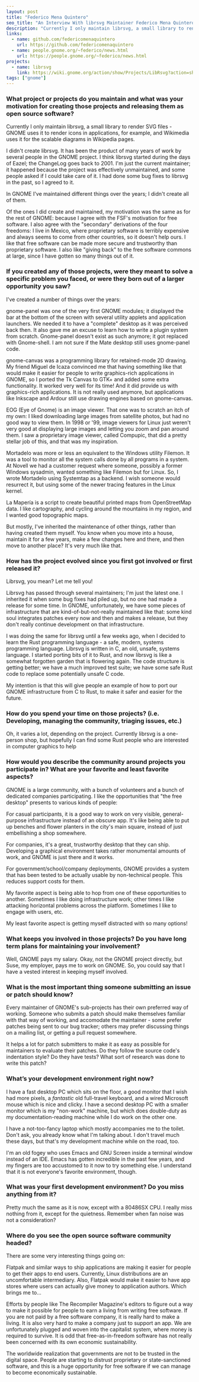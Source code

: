 ```yaml
---
layout: post
title: "Federico Mena Quintero"
seo_title: "An Interview With librsvg Maintainer Federico Mena Quintero"
description: "Currently I only maintain librsvg, a small library to render SVG files - GNOME uses it to render icons in applications, for example, and Wikimedia uses it for the scalable diagrams in Wikipedia pages."
links:
  - name: github.com/federicomenaquintero
    url: https://github.com/federicomenaquintero
  - name: people.gnome.org/~federico/news.html
    url: https://people.gnome.org/~federico/news.html
projects:
  - name: librsvg
    link: https://wiki.gnome.org/action/show/Projects/LibRsvg?action=show&redirect=LibRsvg
tags: ["gnome"]
---
```



### What project or projects do you maintain and what was your motivation for creating those projects and releasing them as open source software?

Currently I only maintain librsvg, a small library to render SVG files - GNOME
uses it to render icons in applications, for example, and Wikimedia uses it for
the scalable diagrams in Wikipedia pages.

I didn't create librsvg.  It has been the product of many years of work
by several people in the GNOME project.  I think librsvg started
during the days of Eazel; the ChangeLog goes back to 2001.  I'm just
the current maintainer; it happened because the project was effectively
unmaintained, and some people asked if I could take care of it.  I had
done some bug fixes to librsvg in the past, so I agreed to it.

In GNOME I've maintained different things over the years; I didn't
create all of them.

Of the ones I did create and maintained, my motivation was the same as
for the rest of GNOME:  because I agree with the FSF's motivation for
free software.  I also agree with the "secondary" derivations of the
four freedoms:  I live in Mexico, where proprietary software is
terribly expensive and always seems to come from other countries, so it
doesn't help ours.  I like that free software can be made more secure
and trustworthy than proprietary software.  I also like "giving back"
to the free software commons at large, since I have gotten so many
things out of it.

### If you created any of those projects, were they meant to solve a specific problem you faced, or were they born out of a larger opportunity you saw?

I've created a number of things over the years:

gnome-panel was one of the very first GNOME modules; it displayed the
bar at the bottom of the screen with several utility applets and
application launchers.  We needed it to have a "complete" desktop as it
was perceived back then.  It also gave me an excuse to learn how to
write a plugin system from scratch.  Gnome-panel doesn't exist as such
anymore; it got replaced with Gnome-shell.  I am not sure if the Mate
desktop still uses gnome-panel code.

gnome-canvas was a programming library for retained-mode 2D drawing.
My friend Miguel de Icaza convinced me that having something like that
would make it easier for people to write graphics-rich applications in
GNOME, so I ported the Tk Canvas to GTK+ and added some extra
functionality.  It worked very well for its time!  And it did provide
us with graphics-rich applications.  It is not really used anymore, but
applications like Inkscape and Ardour still use drawing engines based
on gnome-canvas.

EOG (Eye of Gnome) is an image viewer.  That one was to scratch an
itch of my own:  I liked downloading large images from satellite
photos, but had no good way to view them.  In 1998 or '99, image
viewers for Linux just weren't very good at displaying large images and
letting you zoom and pan around them.  I saw a proprietary image
viewer, called Compupic, that did a pretty stellar job of this, and
that was my inspiration.

Mortadelo was more or less an equivalent to the Windows utility
Filemon.  It was a tool to monitor all the system calls done by all
programs in a system.  At Novell we had a customer request where
someone, possibly a former Windows sysadmin, wanted something like
Filemon but for Linux.  So, I wrote Mortadelo using Systemtap as a
backend.  I wish someone would resurrect it, but using some of the
newer tracing features in the Linux kernel.

La Mapería is a script to create beautiful printed maps from
OpenStreetMap data.  I like cartography, and cycling around the
mountains in my region, and I wanted good topographic maps.

But mostly, I've inherited the maintenance of other things, rather than
having created them myself.  You know when you move into a house,
maintain it for a few years, make a few changes here and there, and
then move to another place?  It's very much like that.

### How has the project evolved since you first got involved or first released it?

Librsvg, you mean?  Let me tell you!

Librsvg has passed through several maintainers; I'm just the latest
one.  I inherited it when some bug fixes had piled up, but no one had
made a release for some time.  In GNOME, unfortunately, we have some
pieces of infrastructure that are kind-of-but-not-really maintained
like that:  some kind soul integrates patches every now and then and
makes a release, but they don't really continue development on that
infrastructure.

I was doing the same for librsvg until a few weeks ago, when I decided
to learn the Rust programming language - a safe, modern, systems
programming language.  Librsvg is written in C, an old, unsafe, systems
language.  I started porting bits of it to Rust, and now librsvg is
like a somewhat forgotten garden that is flowering again.  The code
structure is getting better; we have a much improved test suite; we
have some safe Rust code to replace some potentially unsafe C code.

My intention is that this will give people an example of how to port
our GNOME infrastructure from C to Rust, to make it safer and easier
for the future.

### How do you spend your time on those projects? (i.e. Developing, managing the community, triaging issues, etc.)

Oh, it varies a lot, depending on the project.  Currently librsvg is a
one-person shop, but hopefully I can find some Rust people who are
interested in computer graphics to help

### How would you describe the community around projects you participate in? What are your favorite and least favorite aspects?

GNOME is a large community, with a bunch of volunteers and a bunch of
dedicated companies participating.  I like the opportunities that "the
free desktop" presents to various kinds of people:

For casual participants, it is a good way to work on very visible,
general-purpose infrastructure instead of an obscure app.  It's like
being able to put up benches and flower planters in the city's main
square, instead of just embellishing a shop somewhere.

For companies, it's a great, trustworthy desktop that they can ship.
 Developing a graphical environment takes rather monumental amounts of
work, and GNOME is just there and it works.

For government/school/company deployments, GNOME provides a system
that has been tested to be actually usable by non-technical people.
This reduces support costs for them.

My favorite aspect is being able to hop from one of these opportunities
to another.  Sometimes I like doing infrastructure work; other times I
like attacking horizontal problems across the platform.  Sometimes I
like to engage with users, etc.

My least favorite aspect is getting myself distracted with so many
options!

### What keeps you involved in those projects? Do you have long term plans for maintaining your involvement?

Well, GNOME pays my salary.  Okay, not the GNOME project directly, but
Suse, my employer, pays me to work on GNOME.  So, you could say that I
have a vested interest in keeping myself involved.

### What is the most important thing someone submitting an issue or patch should know?

Every maintainer of GNOME's sub-projects has their own preferred way of
working.  Someone who submits a patch should make themselves familiar
with that way of working, and accomodate the maintainer - some prefer
patches being sent to our bug tracker; others may prefer discussing
things on a mailing list, or getting a pull request somewhere.

It helps a lot for patch submitters to make it as easy as possible for
maintainers to evaluate their patches.  Do they follow the source
code's indentation style?  Do they have tests?  What sort of research
was done to write this patch?

### What’s your development environment right now?

I have a fast desktop PC which sits on the floor, a good monitor that I
wish had more pixels, a *fantastic* old full-travel keyboard, and a
wired Microsoft mouse which is nice and clicky.  I have a second
desktop PC with a smaller monitor which is my "non-work" machine, but
which does double-duty as my documentation-reading machine while I do
work on the other one.

I have a not-too-fancy laptop which mostly accompanies me to the
toilet.  Don't ask, you already know what I'm talking about.  I don't
travel much these days, but that's my development machine while on the
road, too.

I'm an old fogey who uses Emacs and GNU Screen inside a terminal window
instead of an IDE.  Emacs has gotten incredible in the past few years,
and my fingers are too accustomed to it now to try something else.  I
understand that it is not everyone's favorite environment, though.

### What was your first development environment? Do you miss anything from it?

Pretty much the same as it is now, except with a 80486SX CPU. I
really miss nothing from it, except for the quietness.  Remember when
fan noise was not a consideration?

### Where do you see the open source software community headed?

There are some very interesting things going on:

Flatpak and similar ways to ship applications are making it easier
for people to get their apps to end users.  Currently, Linux
distributions are an uncomfortable intermediary.  Also, Flatpak would
make it easier to have app stores where users can actually give money
to application authors.  Which brings me to...

Efforts by people like The Recompiler Magazine's editors to figure
out a way to make it possible for people to earn a living from writing
free software.  If you are not paid by a free software company, it is
really hard to make a living.  It is also very hard to make a company
just to support an app.  We are unfortunately plugged and woven into
the capitalist system, where money is required to survive.  It is odd
that free-as-in-freedom software has not really been concerned with its
own economic sustainability.

The worldwide realization that governments are not to be trusted in
the digital space.  People are starting to distrust proprietary or
state-sanctioned software, and this is a huge opportunity for free
software if we can manage to become economically sustainable.

